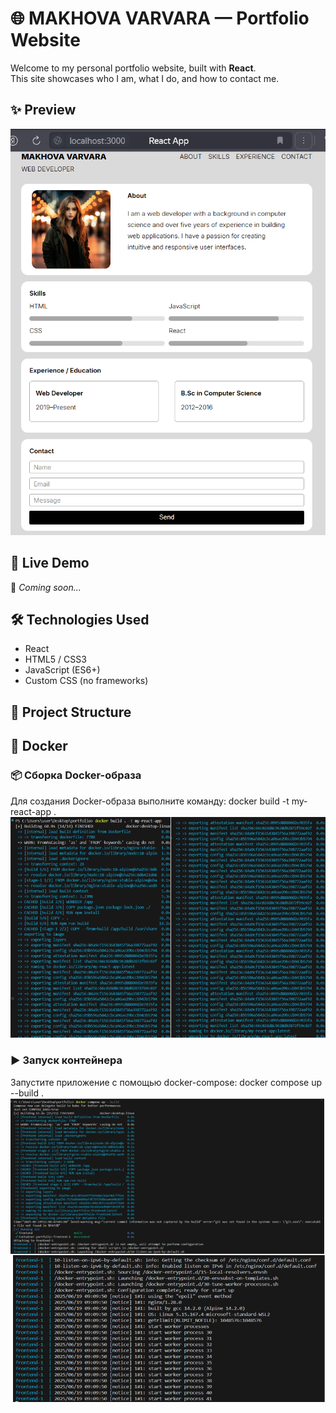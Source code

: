 # 🌐 MAKHOVA VARVARA — Portfolio Website

Welcome to my personal portfolio website, built with **React**.  
This site showcases who I am, what I do, and how to contact me.  

## ✨ Preview

![Portfolio Screenshot](./images/preview.png) 

## 🚀 Live Demo

🔗 _Coming soon..._

## 🛠️ Technologies Used

- React
- HTML5 / CSS3
- JavaScript (ES6+)
- Custom CSS (no frameworks)

## 🧱 Project Structure

## 🐳 Docker

### 📦 Сборка Docker-образа

Для создания Docker-образа выполните команду:
docker build -t my-react-app .
![Результат сборки](./images/docker-build.png) 

### ▶️ Запуск контейнера

Запустите приложение с помощью docker-compose:
docker compose up --build .
![Приложение запущено, контейнер работает](./images/docker-up.png)




